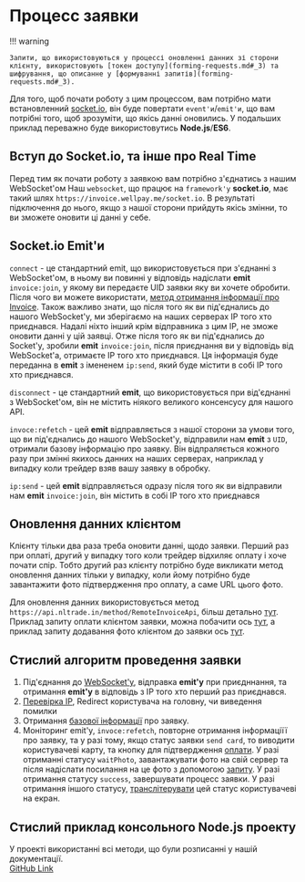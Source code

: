 # Процесс заявки

!!! warning

    Запити, що використовуються у процессі оновленні данних зі сторони клієнту, використовують [токен доступу](forming-requests.md#_3) та шифрування, що описанне у [формуванні запитів](forming-requests.md#_3).

Для того, щоб почати роботу з цим процессом, вам потрібно мати встановленний [socket.io](https://socket.io), він буде повертати `event'и`/`emit'и`, що вам потрібні того, щоб зрозуміти, що якісь данні оновились.
У подальших приклад переважно буде використовутись **Node.js**/**ES6**.

## Вступ до Socket.io, та інше про Real Time
Перед тим як почати роботу з заявкою вам потрібно з'єднатись з нашим WebSocket'ом
Наш `websocket`, що працює на `framework'у` **socket.io**, має такий шлях `https://invoice.wellpay.me/socket.io`.
В результаті підключення до нього, якщо з нашої сторони прийдуть якісь змінни, то ви зможете оновити ці данні у себе.

## Socket.io Emit'и
`connect` - це стандартний emit, що використовується при з'єднанні з WebSocket'ом, в ньому ви повинні у відповідь надіслати **emit** `invoice:join`, у якому ви передаєте UID заявки яку ви хочете обробити.
Після чого ви можете використати, [метод отримання інформації про Invoice](get-invoice.md).
Також важливо знати, що після того як ви під'єднались до нашого WebSocket'у, ми зберігаємо на наших серверах IP того хто приєднався. Надалі ніхто інший крім відправника з цим IP, не зможе оновити данні у цій заявці.
Отже після того як ви під'єднались до Socket'у, зробили **emit** `invoice:join`, після приєднання ви у відповідь від WebSocket'а, отримаєте IP того хто приєднався. Ця інформація буде переданна в **emit** з імененем `ip:send`, який буде містити в собі IP того хто приєднався.

`disconnect` - це стандартний **emit**, що використовується при від'єднанні з WebSocket'ом, він не містить ніякого великого консенсусу для нашого API.

`invoce:refetch` - цей **emit** відправляється з нашої сторони за умови того, що ви під'єднались до нашого WebSocket'у, відправили нам **emit** з `UID`, отримали базову інформацію про заявку. Він відпраляється кожного разу при змінні якихось данних на наших серверах, наприклад у випадку коли трейдер взяв вашу заявку в обробку.

`ip:send` - цей **emit** відправляється одразу після того як ви відправили нам **emit** `invoice:join`, він містить в собі IP того хто приєднався 

## Оновлення данних клієнтом
Клієнту тільки два раза треба оновити данні, щодо заявки. Перший раз при оплаті, другий у випадку того коли трейдер відхиляє оплату і хоче почати спір. Тобто другий раз клієнту потрібно буде викликати метод оновлення данних тільки у випадку, коли йому потрібно буде завантажити фото підтвердження про оплату, а саме URL цього фото.

Для оновлення данних використовується метод `https://api.nltrade.in/method/RemoteInvoiceApi`, більш детально [тут](update-invoice.md#invoic).
Приклад запиту оплати клієнтом заявки, можна побачити ось [тут](update-invoice.md#_3), а приклад запиту додавання фото клієнтом до заявки ось [тут](update-invoice.md#invoic_1).


## Стислий алгоритм проведення заявки
1. Під'єднання до [WebSocket'у](#socketio-emit), відправка **emit'у** при приєдннання, та отримання **emit'y** в відповідь з IP того хто перший раз приєднався.
2. [Перевірка IP](#socketio-emit), Redirect користувача на головну, чи виведення помилки
3. Отримання [базової інформації](get-invoice.md) про заявку.
4. Моніторинг emit'у, `invoce:refetch`, повторне отримання інформаціїї про заявку, та у разі тому, якщо статус заявки `send card`, то виводити користувачеві карту, та кнопку для підтвердження [оплати](update-invoice.md#_3). 
У разі отриманні статусу `waitPhoto`, завантажувати фото на свій сервер та після надіслати посилання на це фото з допомогою [запиту](update-invoice.md#invoic_1).
У разі отримання статусу `success`, завершувати процесс заявки.
У разі отримання іншого статусу, [транслітерувати](get-invoice.md#_2) цей статус користувачеві на екран.

## Стислий приклад консольного Node.js проекту
У проекті використанні всі методи, що були розписанні у нашій документації.\
[GitHub Link](https://github.com/tihiydo/nl-trade-api-console-example)
